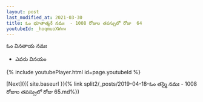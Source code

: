 ```yaml
---
layout: post
last_modified_at: 2021-03-30
title: ఓం భూతాత్మనే నమః  - 1008 రోజుల తపస్సులో రోజు  64
youtubeId: _hoqmuoXWvw
---
```

 
 
 ఓం వినతాయ నమః  
 
 -  ఎవరు వినయం 
 
  
 
  
 
 
 
 
 
 


{% include youtubePlayer.html id=page.youtubeId %}
 
[Next]({{ site.baseurl }}{% link  split2/_posts/2019-04-18-ఓం తస్మై నమః  - 1008 రోజుల తపస్సులో రోజు  65.md%})
 
